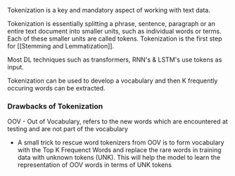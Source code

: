 Tokenization is a key and mandatory aspect of working with text data.

Tokenization is essentially splitting a phrase, sentence, paragraph or an entire text document into smaller units, such as individual words or terms. Each of these smaller units are called tokens. Tokenization is the first step for [[Stemming and Lemmatization]].

Most DL techniques such as transformers, RNN's & LSTM's use tokens as input.

Tokenization can be used to develop a vocabulary and then K frequently occuring words can be extracted. 

### Drawbacks of Tokenization

OOV - Out of Vocabulary, refers to the new words which are encountered at testing and are not part of the vocabulary
- A small trick to rescue word tokenizers from OOV is to form vocabulary with the Top K Frequenct Words and replace the rare words in training data with unknown tokens (UNK). This will help the model to learn the representation of OOV words in terms of UNK tokens